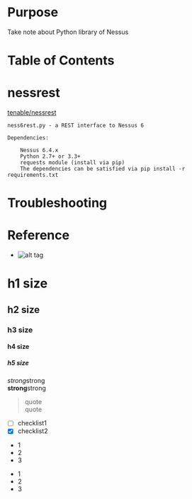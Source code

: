 # Purpose
Take note about Python library of Nessus  

# Table of Contents  
[]()  

# nessrest  
[tenable/nessrest](https://github.com/tenable/nessrest)  
```
ness6rest.py - a REST interface to Nessus 6

Dependencies:

    Nessus 6.4.x
    Python 2.7+ or 3.3+
    requests module (install via pip)
    The dependencies can be satisfied via pip install -r requirements.txt
```


# Troubleshooting


# Reference


* []()
![alt tag]()

# h1 size

## h2 size

### h3 size

#### h4 size

##### h5 size

*strong*strong  
**strong**strong  

> quote  
> quote

- [ ] checklist1
- [x] checklist2

* 1
* 2
* 3

- 1
- 2
- 3
